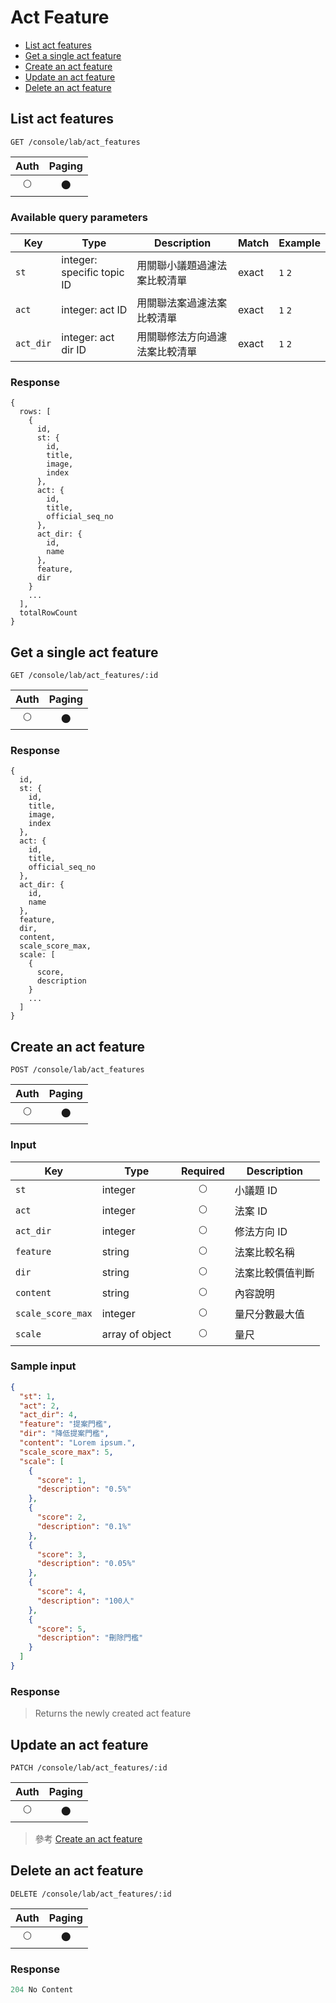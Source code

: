# Act Feature

- [List act features](#list-act-features)
- [Get a single act feature](#get-a-single-act-feature)
- [Create an act feature](#create-an-act-feature)
- [Update an act feature](#update-an-act-feature)
- [Delete an act feature](#delete-an-act-feature)

## List act features
```
GET /console/lab/act_features
```

| Auth | Paging |
| :---: | :---: |
| 🌕 | 🌑 |

### Available query parameters

| Key | Type | Description | Match | Example |
| --- | --- | --- | --- | --- |
| `st` | integer: specific topic ID | 用關聯小議題過濾法案比較清單 | exact | `1` `2` |
| `act` | integer: act ID | 用關聯法案過濾法案比較清單 | exact | `1` `2` |
| `act_dir` | integer: act dir ID | 用關聯修法方向過濾法案比較清單 | exact | `1` `2` |

### Response
```
{
  rows: [
    {
      id,
      st: {
        id,
        title,
        image,
        index
      },
      act: {
        id,
        title,
        official_seq_no
      },
      act_dir: {
        id,
        name
      },
      feature,
      dir
    }
    ...
  ],
  totalRowCount
}
```

## Get a single act feature
```
GET /console/lab/act_features/:id
```

| Auth | Paging |
| :---: | :---: |
| 🌕 | 🌑 |

### Response
```
{
  id,
  st: {
    id,
    title,
    image,
    index
  },
  act: {
    id,
    title,
    official_seq_no
  },
  act_dir: {
    id,
    name
  },
  feature,
  dir,
  content,
  scale_score_max,
  scale: [
    {
      score,
      description
    }
    ...
  ]
}
```

## Create an act feature
```
POST /console/lab/act_features
```

| Auth | Paging |
| :---: | :---: |
| 🌕 | 🌑 |

### Input

| Key | Type | Required | Description |
| --- | --- | :---: | --- |
| `st` | integer | 🌕 | 小議題 ID |
| `act` | integer | 🌕 | 法案 ID |
| `act_dir` | integer | 🌕 | 修法方向 ID |
| `feature` | string | 🌕 | 法案比較名稱 |
| `dir` | string | 🌕 | 法案比較價值判斷 |
| `content` | string | 🌕 | 內容說明 |
| `scale_score_max` | integer | 🌕 | 量尺分數最大值 |
| `scale` | array of object | 🌕 | 量尺 |

### Sample input
```json
{
  "st": 1,
  "act": 2,
  "act_dir": 4,
  "feature": "提案門檻",
  "dir": "降低提案門檻",
  "content": "Lorem ipsum.",
  "scale_score_max": 5,
  "scale": [
    {
      "score": 1,
      "description": "0.5%"
    },
    {
      "score": 2,
      "description": "0.1%"
    },
    {
      "score": 3,
      "description": "0.05%"
    },
    {
      "score": 4,
      "description": "100人"
    },
    {
      "score": 5,
      "description": "刪除門檻"
    }
  ]
}
```

### Response
> Returns the newly created act feature

## Update an act feature
```
PATCH /console/lab/act_features/:id
```

| Auth | Paging |
| :---: | :---: |
| 🌕 | 🌑 |

> 參考 [Create an act feature](#create-an-act-feature)

## Delete an act feature
```
DELETE /console/lab/act_features/:id
```

| Auth | Paging |
| :---: | :---: |
| 🌕 | 🌑 |

### Response
```javascript
204 No Content
```
